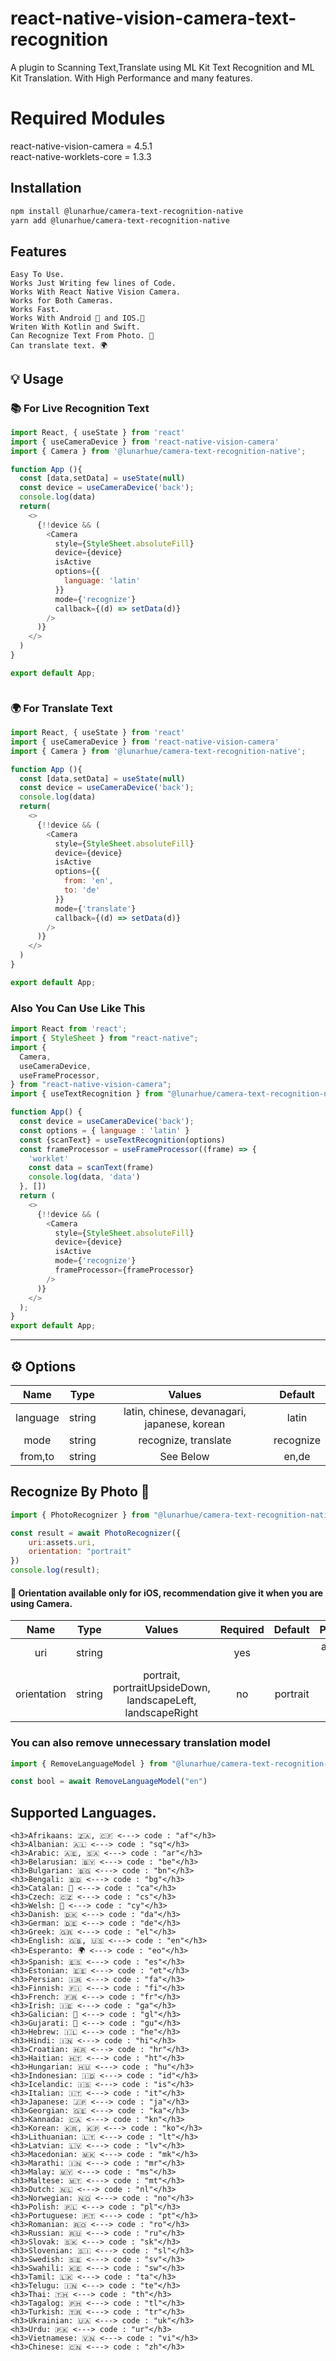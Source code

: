 # react-native-vision-camera-text-recognition

A plugin to Scanning Text,Translate using ML Kit Text Recognition and ML Kit Translation. With High Performance and many features.
# Required Modules
react-native-vision-camera = 4.5.1 <br/>
react-native-worklets-core = 1.3.3 <br/>

## Installation

```sh
npm install @lunarhue/camera-text-recognition-native
yarn add @lunarhue/camera-text-recognition-native
```
## Features
    Easy To Use.
    Works Just Writing few lines of Code.
    Works With React Native Vision Camera.
    Works for Both Cameras.
    Works Fast.
    Works With Android 🤖 and IOS.📱
    Writen With Kotlin and Swift.
    Can Recognize Text From Photo. 📸
    Can translate text. 🌍

## 💡 Usage
### 📚 For Live Recognition Text
```js
import React, { useState } from 'react'
import { useCameraDevice } from 'react-native-vision-camera'
import { Camera } from '@lunarhue/camera-text-recognition-native';

function App (){
  const [data,setData] = useState(null)
  const device = useCameraDevice('back');
  console.log(data)
  return(
    <>
      {!!device && (
        <Camera
          style={StyleSheet.absoluteFill}
          device={device}
          isActive
          options={{
            language: 'latin'
          }}
          mode={'recognize'}
          callback={(d) => setData(d)}
        />
      )}
    </>
  )
}

export default App;



```

### 🌍 For Translate Text
```js
import React, { useState } from 'react'
import { useCameraDevice } from 'react-native-vision-camera'
import { Camera } from '@lunarhue/camera-text-recognition-native';

function App (){
  const [data,setData] = useState(null)
  const device = useCameraDevice('back');
  console.log(data)
  return(
    <>
      {!!device && (
        <Camera
          style={StyleSheet.absoluteFill}
          device={device}
          isActive
          options={{
            from: 'en',
            to: 'de'
          }}
          mode={'translate'}
          callback={(d) => setData(d)}
        />
      )}
    </>
  )
}

export default App;

```

### Also You Can Use Like This

```js
import React from 'react';
import { StyleSheet } from "react-native";
import {
  Camera,
  useCameraDevice,
  useFrameProcessor,
} from "react-native-vision-camera";
import { useTextRecognition } from "@lunarhue/camera-text-recognition-native";

function App() {
  const device = useCameraDevice('back');
  const options = { language : 'latin' }
  const {scanText} = useTextRecognition(options)
  const frameProcessor = useFrameProcessor((frame) => {
    'worklet'
    const data = scanText(frame)
    console.log(data, 'data')
  }, [])
  return (
    <>
      {!!device && (
        <Camera
          style={StyleSheet.absoluteFill}
          device={device}
          isActive
          mode={'recognize'}
          frameProcessor={frameProcessor}
        />
      )}
    </>
  );
}
export default App;


```
---
## ⚙️ Options

|   Name   |  Type    |                    Values                    |  Default  |
|:--------:| :---: |:--------------------------------------------:|:---------:|
| language | string | latin, chinese, devanagari, japanese, korean |   latin   |
|   mode   | string |             recognize, translate             | recognize |
| from,to  | string |                  See Below                   |   en,de   |


##  Recognize By Photo 📸

```js
import { PhotoRecognizer } from "@lunarhue/camera-text-recognition-native";

const result = await PhotoRecognizer({
    uri:assets.uri,
    orientation: "portrait"
})
console.log(result);

```
<h4>🚨 Orientation available only for iOS, recommendation give it when you are using Camera.</h3>

|    Name     |  Type  |                           Values                            | Required | Default  |   Platform   |
|:-----------:|:------:|:-----------------------------------------------------------:|:--------:|:--------:|:------------:|
|     uri     | string |                                                             |   yes    |          | android, iOS |
| orientation | string | portrait, portraitUpsideDown, landscapeLeft, landscapeRight |    no    | portrait |     iOS      |




### You can also remove unnecessary translation model



```js
import { RemoveLanguageModel } from "@lunarhue/camera-text-recognition-native";

const bool = await RemoveLanguageModel("en")
```
<h2>Supported Languages.</h2>

```
<h3>Afrikaans: 🇿🇦, 🇨🇫 <---> code : "af"</h3>
<h3>Albanian: 🇦🇱 <---> code : "sq"</h3>
<h3>Arabic: 🇦🇪, 🇸🇦 <---> code : "ar"</h3>
<h3>Belarusian: 🇧🇾 <---> code : "be"</h3>
<h3>Bulgarian: 🇧🇬 <---> code : "bn"</h3>
<h3>Bengali: 🇧🇩 <---> code : "bg"</h3>
<h3>Catalan: 🏴 <---> code : "ca"</h3>
<h3>Czech: 🇨🇿 <---> code : "cs"</h3>
<h3>Welsh: 🏴󠁧󠁢󠁷󠁬󠁳󠁿 <---> code : "cy"</h3>
<h3>Danish: 🇩🇰 <---> code : "da"</h3>
<h3>German: 🇩🇪 <---> code : "de"</h3>
<h3>Greek: 🇬🇷 <---> code : "el"</h3>
<h3>English: 🇬🇧, 🇺🇸 <---> code : "en"</h3>
<h3>Esperanto: 🌍 <---> code : "eo"</h3>
<h3>Spanish: 🇪🇸 <---> code : "es"</h3>
<h3>Estonian: 🇪🇪 <---> code : "et"</h3>
<h3>Persian: 🇮🇷 <---> code : "fa"</h3>
<h3>Finnish: 🇫🇮 <---> code : "fi"</h3>
<h3>French: 🇫🇷 <---> code : "fr"</h3>
<h3>Irish: 🇮🇪 <---> code : "ga"</h3>
<h3>Galician: 🏴 <---> code : "gl"</h3>
<h3>Gujarati: 🏴 <---> code : "gu"</h3>
<h3>Hebrew: 🇮🇱 <---> code : "he"</h3>
<h3>Hindi: 🇮🇳 <---> code : "hi"</h3>
<h3>Croatian: 🇭🇷 <---> code : "hr"</h3>
<h3>Haitian: 🇭🇹 <---> code : "ht"</h3>
<h3>Hungarian: 🇭🇺 <---> code : "hu"</h3>
<h3>Indonesian: 🇮🇩 <---> code : "id"</h3>
<h3>Icelandic: 🇮🇸 <---> code : "is"</h3>
<h3>Italian: 🇮🇹 <---> code : "it"</h3>
<h3>Japanese: 🇯🇵 <---> code : "ja"</h3>
<h3>Georgian: 🇬🇪 <---> code : "ka"</h3>
<h3>Kannada: 🇨🇦 <---> code : "kn"</h3>
<h3>Korean: 🇰🇷, 🇰🇵 <---> code : "ko"</h3>
<h3>Lithuanian: 🇱🇹 <---> code : "lt"</h3>
<h3>Latvian: 🇱🇻 <---> code : "lv"</h3>
<h3>Macedonian: 🇲🇰 <---> code : "mk"</h3>
<h3>Marathi: 🇮🇳 <---> code : "mr"</h3>
<h3>Malay: 🇲🇾 <---> code : "ms"</h3>
<h3>Maltese: 🇲🇹 <---> code : "mt"</h3>
<h3>Dutch: 🇳🇱 <---> code : "nl"</h3>
<h3>Norwegian: 🇳🇴 <---> code : "no"</h3>
<h3>Polish: 🇵🇱 <---> code : "pl"</h3>
<h3>Portuguese: 🇵🇹 <---> code : "pt"</h3>
<h3>Romanian: 🇷🇴 <---> code : "ro"</h3>
<h3>Russian: 🇷🇺 <---> code : "ru"</h3>
<h3>Slovak: 🇸🇰 <---> code : "sk"</h3>
<h3>Slovenian: 🇸🇮 <---> code : "sl"</h3>
<h3>Swedish: 🇸🇪 <---> code : "sv"</h3>
<h3>Swahili: 🇰🇪 <---> code : "sw"</h3>
<h3>Tamil: 🇱🇰 <---> code : "ta"</h3>
<h3>Telugu: 🇮🇳 <---> code : "te"</h3>
<h3>Thai: 🇹🇭 <---> code : "th"</h3>
<h3>Tagalog: 🇵🇭 <---> code : "tl"</h3>
<h3>Turkish: 🇹🇷 <---> code : "tr"</h3>
<h3>Ukrainian: 🇺🇦 <---> code : "uk"</h3>
<h3>Urdu: 🇵🇰 <---> code : "ur"</h3>
<h3>Vietnamese: 🇻🇳 <---> code : "vi"</h3>
<h3>Chinese: 🇨🇳 <---> code : "zh"</h3>
